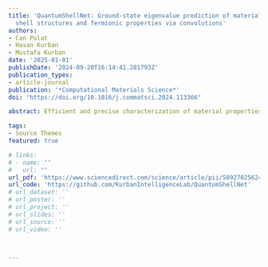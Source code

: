 ```yaml
---
title: 'QuantumShellNet: Ground-state eigenvalue prediction of materials using electronic
  shell structures and fermionic properties via convolutions'
authors:
- Can Polat
- Hasan Kurban
- Mustafa Kurban
date: '2025-01-01'
publishDate: '2024-09-20T16:14:41.281793Z'
publication_types:
- article-journal
publication: '*Computational Materials Science*'
doi: "https://doi.org/10.1016/j.commatsci.2024.113366"

abstract: Efficient and precise characterization of material properties is critical in quantum mechanical modeling. While Density Functional Theory (DFT) remains a foundational method for analyzing material properties, it faces scalability challenges and precision limitations, especially with complex materials. This study introduces QuantumShellNet, a novel vision-based approach that combines an orbital encoder and a physics-informed deep neural network. QuantumShellNet is specifically designed to rapidly and accurately predict ground-state eigenvalues in materials by leveraging electronic shell structures and their fermionic properties. Experiments conducted across a diverse range of elements and molecules show that QuantumShellNet outperforms traditional DFT as well as modern machine learning methods, including PsiFormer and FermiNet.

tags:
- Source Themes
featured: true

# links:
# - name: ""
#   url: ""
url_pdf: 'https://www.sciencedirect.com/science/article/pii/S0927025624005871'
url_code: 'https://github.com/KurbanIntelligenceLab/QuantumShellNet'
# url_dataset: ''
# url_poster: ''
# url_project: ''
# url_slides: ''
# url_source: ''
# url_video: ''



---
```

